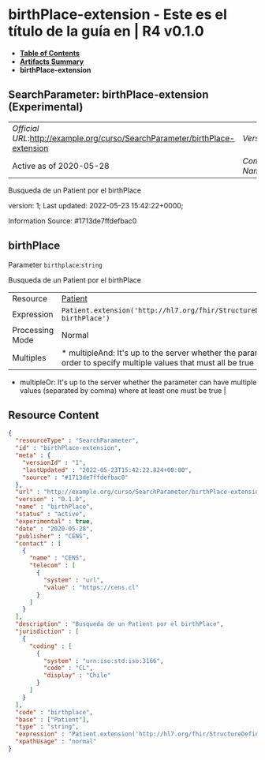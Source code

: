 # birthPlace-extension - Este es el título de la guía en | R4 v0.1.0

* [**Table of Contents**](toc.md)
* [**Artifacts Summary**](artifacts.md)
* **birthPlace-extension**

## SearchParameter: birthPlace-extension (Experimental) 

| | |
| :--- | :--- |
| *Official URL*:http://example.org/curso/SearchParameter/birthPlace-extension | *Version*:0.1.0 |
| Active as of 2020-05-28 | *Computable Name*:birthPlace |

 
Busqueda de un Patient por el birthPlace 

version: 1; Last updated: 2022-05-23 15:42:22+0000; 

Information Source: #1713de7ffdefbac0

## birthPlace

Parameter `birthplace`:`string`

Busqueda de un Patient por el birthPlace

| | |
| :--- | :--- |
| Resource | [Patient](http://hl7.org/fhir/R4/patient.html) |
| Expression | `Patient.extension('http://hl7.org/fhir/StructureDefinition/patient-birthPlace')` |
| Processing Mode | Normal |
| Multiples | * multipleAnd: It's up to the server whether the parameter may repeat in order to specify multiple values that must all be true
* multipleOr: It's up to the server whether the parameter can have multiple values (separated by comma) where at least one must be true
 |



## Resource Content

```json
{
  "resourceType" : "SearchParameter",
  "id" : "birthPlace-extension",
  "meta" : {
    "versionId" : "1",
    "lastUpdated" : "2022-05-23T15:42:22.824+00:00",
    "source" : "#1713de7ffdefbac0"
  },
  "url" : "http://example.org/curso/SearchParameter/birthPlace-extension",
  "version" : "0.1.0",
  "name" : "birthPlace",
  "status" : "active",
  "experimental" : true,
  "date" : "2020-05-28",
  "publisher" : "CENS",
  "contact" : [
    {
      "name" : "CENS",
      "telecom" : [
        {
          "system" : "url",
          "value" : "https://cens.cl"
        }
      ]
    }
  ],
  "description" : "Busqueda de un Patient por el birthPlace",
  "jurisdiction" : [
    {
      "coding" : [
        {
          "system" : "urn:iso:std:iso:3166",
          "code" : "CL",
          "display" : "Chile"
        }
      ]
    }
  ],
  "code" : "birthplace",
  "base" : ["Patient"],
  "type" : "string",
  "expression" : "Patient.extension('http://hl7.org/fhir/StructureDefinition/patient-birthPlace')",
  "xpathUsage" : "normal"
}

```
